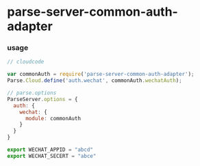 # parse-server-common-auth-adapter

### usage

```js
// cloudcode

var commonAuth = require('parse-server-common-auth-adapter');
Parse.Cloud.define('auth.wechat', commonAuth.wechatAuth);

// parse.options
ParseServer.options = {
  auth: {
    wechat: {
      module: commonAuth
    }
  }
}

export WECHAT_APPID = "abcd"
export WECHAT_SECERT = "abce"
```
